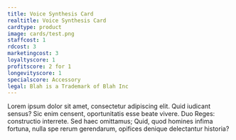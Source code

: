 ```yaml
---
title: Voice Synthesis Card
realtitle: Voice Synthesis Card
cardtype: product
image: cards/test.png
staffcost: 1
rdcost: 3
marketingcost: 3
loyaltyscore: 1
profitscore: 2 for 1
longevityscore: 1
specialscore: Accessory
legal: Blah is a Trademark of Blah Inc
---
```


Lorem ipsum dolor sit amet, consectetur adipiscing elit. Quid iudicant sensus? Sic enim censent, oportunitatis esse beate vivere. Duo Reges: constructio interrete. Sed haec omittamus; Quid, quod homines infima fortuna, nulla spe rerum gerendarum, opifices denique delectantur historia?
